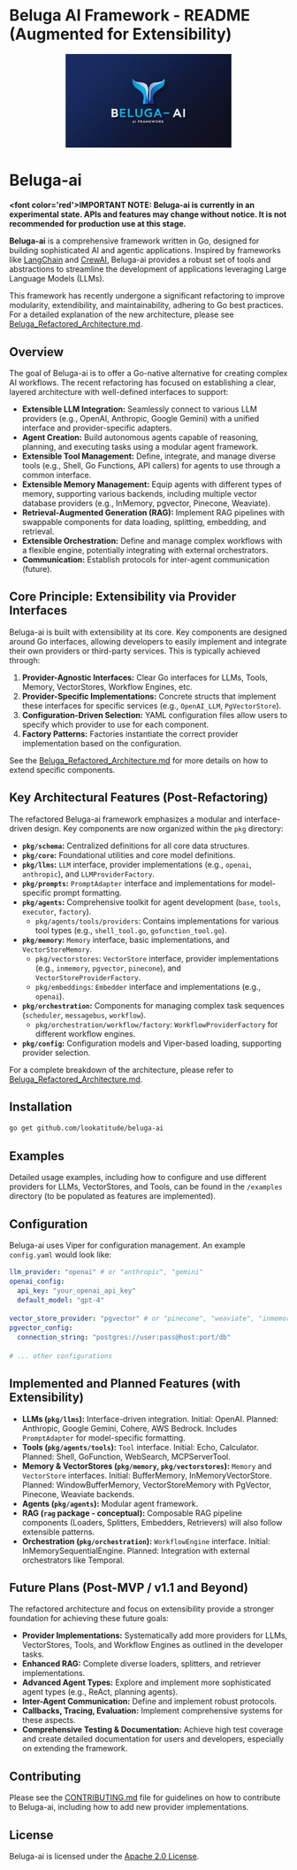 # Beluga AI Framework - README (Augmented for Extensibility)

<div align="center">
  <img src="./assets/beluga-logo.svg" alt="Beluga-AI Logo" width="300"/>
</div>

# Beluga-ai

**<font color=\'red\'>IMPORTANT NOTE: Beluga-ai is currently in an experimental state. APIs and features may change without notice. It is not recommended for production use at this stage.</font>**

**Beluga-ai** is a comprehensive framework written in Go, designed for building sophisticated AI and agentic applications. Inspired by frameworks like [LangChain](https://www.langchain.com/) and [CrewAI](https://www.crewai.com/), Beluga-ai provides a robust set of tools and abstractions to streamline the development of applications leveraging Large Language Models (LLMs).

This framework has recently undergone a significant refactoring to improve modularity, extendibility, and maintainability, adhering to Go best practices. For a detailed explanation of the new architecture, please see [Beluga_Refactored_Architecture.md](./Beluga_Refactored_Architecture.md).

## Overview

The goal of Beluga-ai is to offer a Go-native alternative for creating complex AI workflows. The recent refactoring has focused on establishing a clear, layered architecture with well-defined interfaces to support:

*   **Extensible LLM Integration:** Seamlessly connect to various LLM providers (e.g., OpenAI, Anthropic, Google Gemini) with a unified interface and provider-specific adapters.
*   **Agent Creation:** Build autonomous agents capable of reasoning, planning, and executing tasks using a modular agent framework.
*   **Extensible Tool Management:** Define, integrate, and manage diverse tools (e.g., Shell, Go Functions, API callers) for agents to use through a common interface.
*   **Extensible Memory Management:** Equip agents with different types of memory, supporting various backends, including multiple vector database providers (e.g., InMemory, pgvector, Pinecone, Weaviate).
*   **Retrieval-Augmented Generation (RAG):** Implement RAG pipelines with swappable components for data loading, splitting, embedding, and retrieval.
*   **Extensible Orchestration:** Define and manage complex workflows with a flexible engine, potentially integrating with external orchestrators.
*   **Communication:** Establish protocols for inter-agent communication (future).

## Core Principle: Extensibility via Provider Interfaces

Beluga-ai is built with extensibility at its core. Key components are designed around Go interfaces, allowing developers to easily implement and integrate their own providers or third-party services. This is typically achieved through:

1.  **Provider-Agnostic Interfaces:** Clear Go interfaces for LLMs, Tools, Memory, VectorStores, Workflow Engines, etc.
2.  **Provider-Specific Implementations:** Concrete structs that implement these interfaces for specific services (e.g., `OpenAI_LLM`, `PgVectorStore`).
3.  **Configuration-Driven Selection:** YAML configuration files allow users to specify which provider to use for each component.
4.  **Factory Patterns:** Factories instantiate the correct provider implementation based on the configuration.

See the [Beluga_Refactored_Architecture.md](./Beluga_Refactored_Architecture.md) for more details on how to extend specific components.

## Key Architectural Features (Post-Refactoring)

The refactored Beluga-ai framework emphasizes a modular and interface-driven design. Key components are now organized within the `pkg` directory:

*   **`pkg/schema`:** Centralized definitions for all core data structures.
*   **`pkg/core`:** Foundational utilities and core model definitions.
*   **`pkg/llms`:** `LLM` interface, provider implementations (e.g., `openai`, `anthropic`), and `LLMProviderFactory`.
*   **`pkg/prompts`:** `PromptAdapter` interface and implementations for model-specific prompt formatting.
*   **`pkg/agents`:** Comprehensive toolkit for agent development (`base`, `tools`, `executor`, `factory`).
    *   `pkg/agents/tools/providers`: Contains implementations for various tool types (e.g., `shell_tool.go`, `gofunction_tool.go`).
*   **`pkg/memory`:** `Memory` interface, basic implementations, and `VectorStoreMemory`.
    *   `pkg/vectorstores`: `VectorStore` interface, provider implementations (e.g., `inmemory`, `pgvector`, `pinecone`), and `VectorStoreProviderFactory`.
    *   `pkg/embeddings`: `Embedder` interface and implementations (e.g., `openai`).
*   **`pkg/orchestration`:** Components for managing complex task sequences (`scheduler`, `messagebus`, `workflow`).
    *   `pkg/orchestration/workflow/factory`: `WorkflowProviderFactory` for different workflow engines.
*   **`pkg/config`:** Configuration models and Viper-based loading, supporting provider selection.

For a complete breakdown of the architecture, please refer to [Beluga_Refactored_Architecture.md](./Beluga_Refactored_Architecture.md).

## Installation

```bash
go get github.com/lookatitude/beluga-ai
```

## Examples

Detailed usage examples, including how to configure and use different providers for LLMs, VectorStores, and Tools, can be found in the `/examples` directory (to be populated as features are implemented).

## Configuration

Beluga-ai uses Viper for configuration management. An example `config.yaml` would look like:

```yaml
llm_provider: "openai" # or "anthropic", "gemini"
openai_config:
  api_key: "your_openai_api_key"
  default_model: "gpt-4"

vector_store_provider: "pgvector" # or "pinecone", "weaviate", "inmemory"
pgvector_config:
  connection_string: "postgres://user:pass@host:port/db"

# ... other configurations
```

## Implemented and Planned Features (with Extensibility)

*   **LLMs (`pkg/llms`):** Interface-driven integration. Initial: OpenAI. Planned: Anthropic, Google Gemini, Cohere, AWS Bedrock. Includes `PromptAdapter` for model-specific formatting.
*   **Tools (`pkg/agents/tools`):** `Tool` interface. Initial: Echo, Calculator. Planned: Shell, GoFunction, WebSearch, MCPServerTool.
*   **Memory & VectorStores (`pkg/memory`, `pkg/vectorstores`):** `Memory` and `VectorStore` interfaces. Initial: BufferMemory, InMemoryVectorStore. Planned: WindowBufferMemory, VectorStoreMemory with PgVector, Pinecone, Weaviate backends.
*   **Agents (`pkg/agents`):** Modular agent framework.
*   **RAG (`rag` package - conceptual):** Composable RAG pipeline components (Loaders, Splitters, Embedders, Retrievers) will also follow extensible patterns.
*   **Orchestration (`pkg/orchestration`):** `WorkflowEngine` interface. Initial: InMemorySequentialEngine. Planned: Integration with external orchestrators like Temporal.

## Future Plans (Post-MVP / v1.1 and Beyond)

The refactored architecture and focus on extensibility provide a stronger foundation for achieving these future goals:

*   **Provider Implementations:** Systematically add more providers for LLMs, VectorStores, Tools, and Workflow Engines as outlined in the developer tasks.
*   **Enhanced RAG:** Complete diverse loaders, splitters, and retriever implementations.
*   **Advanced Agent Types:** Explore and implement more sophisticated agent types (e.g., ReAct, planning agents).
*   **Inter-Agent Communication:** Define and implement robust protocols.
*   **Callbacks, Tracing, Evaluation:** Implement comprehensive systems for these aspects.
*   **Comprehensive Testing & Documentation:** Achieve high test coverage and create detailed documentation for users and developers, especially on extending the framework.

## Contributing

Please see the [CONTRIBUTING.md](./CONTRIBUTING.md) file for guidelines on how to contribute to Beluga-ai, including how to add new provider implementations.

## License

Beluga-ai is licensed under the [Apache 2.0 License](./LICENSE).


